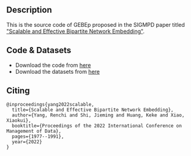## Description
This is the source code of GEBEp proposed in the SIGMPD paper titled ["Scalable and Effective Bipartite Network Embedding"](https://dl.acm.org/doi/abs/10.1145/3514221.3517838).

## Code & Datasets
- Download the code from [here](https://github.com/AnryYang/GEBEp/releases/tag/v0.5)
- Download the datasets from [here](https://renchi.ac.cn/datasets/)

## Citing
```
@inproceedings{yang2022scalable,
  title={Scalable and Effective Bipartite Network Embedding},
  author={Yang, Renchi and Shi, Jieming and Huang, Keke and Xiao, Xiaokui},
  booktitle={Proceedings of the 2022 International Conference on Management of Data},
  pages={1977--1991},
  year={2022}
}
```
